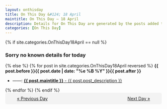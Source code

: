 ```yaml
---
layout: onthisday
title: On This Day &#124; 18 April
maintitle: On This Day — 18 April
description: Details for On This Day are generated by the posts added to the website so the content is subject to changes/updates over time.
categories: [On This Day]
---
```


{% if site.categories.OnThisDay18April == null %}
<h3>Sorry no known details for today</h3>
{% else %}
{% for post in site.categories.OnThisDay18April reversed %}
<strong>{{ post.before }}{{ post.date | date: "%e %B %Y" }}{{ post.after }}</strong>
<ul>
<li> ——: <a class="{{ post.class }}" href="{{ post.url }}"><strong>{{ post.maintitle }}</strong> - {{ post.post_description }}</a></li>
</ul>
{% endfor %}
{% endif %}
<br />
<div style="background-color: #f3f3f3; padding: 10px; border-radius: 5px; text-align: center; display: flex; justify-content: space-evenly;">
<a href="/onthisday/04/04-17">« Previous Day</a>
<span style="visibility:hidden;">[ Visit Leap Year February 29 ]</span>
<a href="/onthisday/04/04-19">Next Day »</a>
</div>
